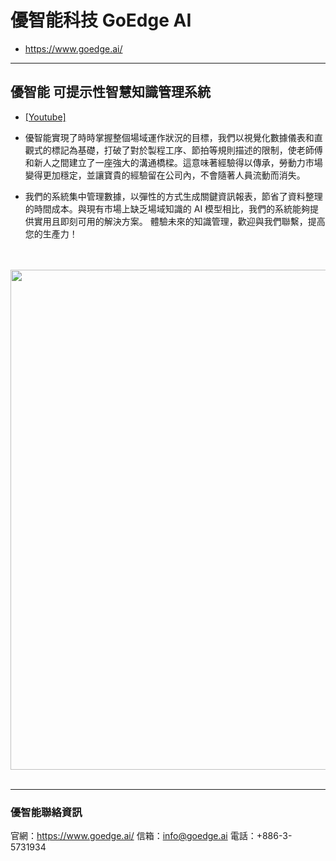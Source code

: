 # 優智能科技 GoEdge AI

* https://www.goedge.ai/
  
---
## 優智能 可提示性智慧知識管理系統 
* [[Youtube]](https://www.youtube.com/watch?v=k2uNs0cR_lA)

* 優智能實現了時時掌握整個場域運作狀況的目標，我們以視覺化數據儀表和直觀式的標記為基礎，打破了對於製程工序、節拍等規則描述的限制，使老師傅和新人之間建立了一座強大的溝通橋樑。這意味著經驗得以傳承，勞動力市場變得更加穩定，並讓寶貴的經驗留在公司內，不會隨著人員流動而消失。
* 我們的系統集中管理數據，以彈性的方式生成關鍵資訊報表，節省了資料整理的時間成本。與現有市場上缺乏場域知識的 AI 模型相比，我們的系統能夠提供實用且即刻可用的解決方案。
體驗未來的知識管理，歡迎與我們聯繫，提高您的生產力！

<br/><br/>
<img src="https://github.com/user-attachments/assets/d3191b78-7f91-4d33-9f11-f86a368e91dd" width=800>
<br/><br/>

---
### 優智能聯絡資訊 
官網：https://www.goedge.ai/
信箱：info@goedge.ai
電話：+886-3-5731934
